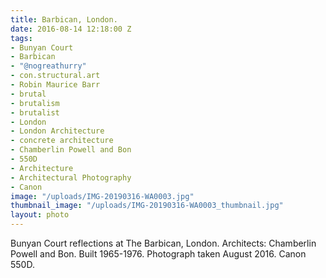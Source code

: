 ```yaml
---
title: Barbican, London.
date: 2016-08-14 12:18:00 Z
tags:
- Bunyan Court
- Barbican
- "@nogreathurry"
- con.structural.art
- Robin Maurice Barr
- brutal
- brutalism
- brutalist
- London
- London Architecture
- concrete architecture
- Chamberlin Powell and Bon
- 550D
- Architecture
- Architectural Photography
- Canon
image: "/uploads/IMG-20190316-WA0003.jpg"
thumbnail_image: "/uploads/IMG-20190316-WA0003_thumbnail.jpg"
layout: photo
---
```


Bunyan Court reflections at The Barbican, London. Architects: Chamberlin Powell and Bon. Built 1965-1976. Photograph taken August 2016. Canon 550D.